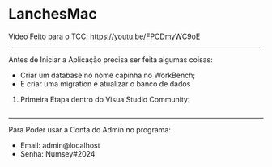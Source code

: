 # LanchesMac

Vídeo Feito para o TCC: https://youtu.be/FPCDmyWC9oE

---
Antes de Iniciar a Aplicação precisa ser feita algumas coisas: 
  - Criar um database no nome capinha no WorkBench;
  - E criar uma migration e atualizar o banco de dados
1. Primeira Etapa dentro do Visua Studio Community: 
<img src="">

---
Para Poder usar a Conta do Admin no programa:
  -  Email: admin@localhost
  -  Senha: Numsey#2024
